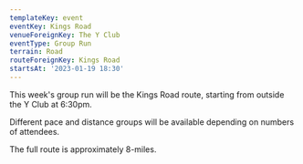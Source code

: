 ```yaml
---
templateKey: event
eventKey: Kings Road
venueForeignKey: The Y Club
eventType: Group Run
terrain: Road
routeForeignKey: Kings Road
startsAt: '2023-01-19 18:30'
---
```

This week's group run will be the Kings Road route,
starting from outside the Y Club at 6:30pm.

Different pace and distance groups will be available depending on
numbers of attendees.

The full route is approximately 8-miles.
